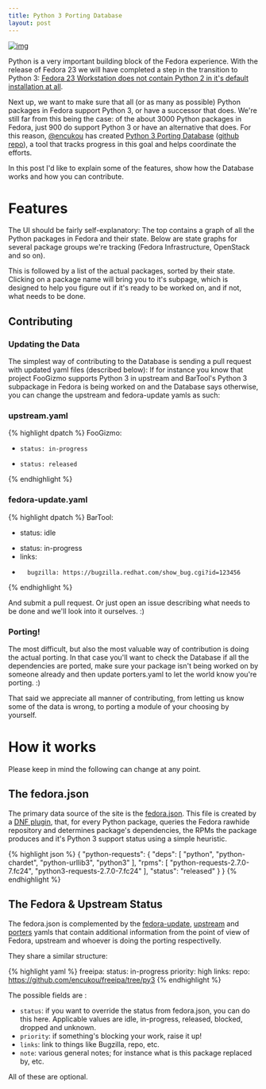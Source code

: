 ```yaml
---
title: Python 3 Porting Database
layout: post
---
```


[![img](http://i.imgur.com/V17bYKv.png)](http://fedora.portingdb.xyz/)

Python is a very important building block of the Fedora experience. With the release of Fedora 23 we will have completed a step in the transition to Python 3: [Fedora 23 Workstation does not contain Python 2 in it's default installation at all](http://rkuska.github.io/2015/10/08/Fedora-and-Python3.html).

Next up, we want to make sure that all (or as many as possible) Python packages in Fedora support Python 3, or have a successor that does. We're still far from this being the case: of the about 3000 Python packages in Fedora, just 900 do support Python 3 or have an alternative that does. For this reason, [@encukou](https://twitter.com/encukou) has created [Python 3 Porting Database](http://fedora.portingdb.xyz/) ([github repo](https://github.com/fedora-python/portingdb/)), a tool that tracks progress in this goal and helps coordinate the efforts.

In this post I'd like to explain some of the features, show how the Database works and how you can contribute.

# Features

The UI should be fairly self-explanatory: The top contains a graph of all the Python packages in Fedora and their state. Below are state graphs for several package groups we're tracking (Fedora Infrastructure, OpenStack and so on).

This is followed by a list of the actual packages, sorted by their state. Clicking on a package name will bring you to it's subpage, which is designed to help you figure out if it's ready to be worked on, and if not, what needs to be done.

## Contributing

### Updating the Data

The simplest way of contributing to the Database is sending a pull request with updated yaml files (described below): If for instance you know that project FooGizmo supports Python 3 in upstream and BarTool's Python 3 subpackage in Fedora is being worked on and the Database says otherwise, you can change the upstream and fedora-update yamls as such:

### upstream.yaml
{% highlight dpatch %}
FooGizmo:
-     status: in-progress
+     status: released
{% endhighlight %}

### fedora-update.yaml
{% highlight dpatch %}
BarTool:
-    status: idle
+    status: in-progress
+    links:
+       bugzilla: https://bugzilla.redhat.com/show_bug.cgi?id=123456
{% endhighlight %}

And submit a pull request. Or just open an issue describing what needs to be done and we'll look into it ourselves. :)

### Porting!

The most difficult, but also the most valuable way of contribution is doing the actual porting. In that case you'll want to check the Database if all the dependencies are ported, make sure your package isn't being worked on by someone already and then update porters.yaml to let the world know you're porting. :)

That said we appreciate all manner of contributing, from letting us know some of the data is wrong, to porting a module of your choosing by yourself.

# How it works

Please keep in mind the following can change at any point.

## The fedora.json

The primary data source of the site is the [fedora.json](https://github.com/fedora-python/portingdb/blob/master/data/fedora.json). This file is created by a [DNF plugin](https://github.com/fedora-python/portingdb/blob/master/dnf-plugins/py3query.py), that, for every Python package, queries the Fedora rawhide repository and determines package's dependencies, the RPMs the package produces and it's Python 3 support status using a simple heuristic.

{% highlight json %}
{
"python-requests": {
    "deps": [
        "python",
        "python-chardet",
        "python-urllib3",
        "python3"
    ],
    "rpms": [
        "python-requests-2.7.0-7.fc24",
        "python3-requests-2.7.0-7.fc24"
    ],
    "status": "released"
}
}
{% endhighlight %}

## The Fedora & Upstream Status

The fedora.json is complemented by the [fedora-update](https://github.com/fedora-python/portingdb/blob/master/data/fedora-update.yaml), [upstream](https://github.com/fedora-python/portingdb/blob/master/data/upstream.yaml) and [porters](https://github.com/fedora-python/portingdb/blob/master/data/porters.yaml) yamls that contain additional information from the point of view of Fedora, upstream and whoever is doing the porting respectivelly.

They share a similar structure:

{% highlight yaml %}
freeipa:
    status: in-progress
    priority: high
    links:
        repo: https://github.com/encukou/freeipa/tree/py3
{% endhighlight %}

The possible fields are :

- ```status```: if you want to override the status from fedora.json, you can do this here.  Applicable values are idle, in-progress, released, blocked, dropped and unknown.
- ```priority```: if something's blocking your work, raise it up!
- ```links```: link to things like Bugzilla, repo, etc.
- ```note```: various general notes; for instance what is this package replaced by, etc.

All of these are optional.
